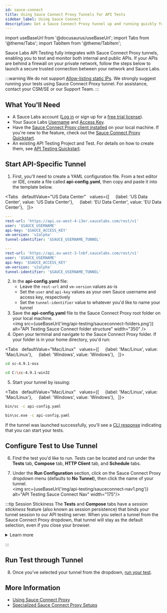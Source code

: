 ```yaml
---
id: sauce-connect
title: Using Sauce Connect Proxy Tunnels for API Tests
sidebar_label: Using Sauce Connect
description: Get a Sauce Connect Proxy tunnel up and running quickly for your API tests.
---
```


import useBaseUrl from '@docusaurus/useBaseUrl';
import Tabs from '@theme/Tabs';
import TabItem from '@theme/TabItem';

Sauce Labs API Testing fully integrates with Sauce Connect Proxy tunnels, enabling you to test and monitor both internal and public APIs. If your APIs are behind a firewall on your private network, follow the steps below to launch a secure trusted connection between your network and Sauce Labs.

:::warning
We do not support [Allow-listing static IPs](/basics/data-center-endpoints/). We strongly suggest running your tests using Sauce Connect Proxy tunnel. For assistance, contact your CSM/SE or our Support Team.
:::

## What You'll Need

- A Sauce Labs account ([Log in](https://accounts.saucelabs.com/am/XUI/#login/) or sign up for a [free trial license](https://saucelabs.com/sign-up)).
- Your Sauce Labs [Username](https://app.saucelabs.com/user-settings) and [Access Key](https://app.saucelabs.com/user-settings).
- Have the [Sauce Connect Proxy client installed](/secure-connections/sauce-connect/installation/) on your local machine. If you're new to the feature, check out the [Sauce Connect Proxy Quickstart](/secure-connections/sauce-connect/quickstart/).
- An existing API Testing Project and Test. For details on how to create them, see [API Testing Quickstart](/api-testing/quickstart/).

## Start API-Specific Tunnel

1. First, you'll need to create a YAML configuration file. From a text editor or IDE, create a file called **api-config.yaml**, then copy and paste it into the template below.

<!-- :::caution Important
If you are already using a tunnel, note that the version has been updated, and the previous version **v2alpha** is deprecated and will be dismissed by July 31st. Update your version as per the configuration below.
::: -->

<Tabs
  defaultValue="US Data Center"
  values={[
    {label: 'US Data Center', value: 'US Data Center'},
    {label: 'EU Data Center', value: 'EU Data Center'},
  ]}>

  <TabItem value="US Data Center">

```yaml
---
rest-url: 'https://api.us-west-4-i3er.saucelabs.com/rest/v1'
user: '$SAUCE_USERNAME'
api-key: '$SAUCE_ACCESS_KEY'
vm-version: 'v2alpha'
tunnel-identifier: '$SAUCE_USERNAME_TUNNEL'
```

  </TabItem>
  <TabItem value="EU Data Center">

```yaml
---
rest-url: 'https://api.eu-west-3-lnbf.saucelabs.com/rest/v1'
user: '$SAUCE_USERNAME'
api-key: '$SAUCE_ACCESS_KEY'
vm-version: 'v2alpha'
tunnel-identifier: '$SAUCE_USERNAME_TUNNEL'
```

  </TabItem>
  </Tabs>

2. In the **api-config.yaml** file:
   - Leave the `rest-url` and `vm-version` values as-is
   - Set the `user` and `api-key` values as your own Sauce username and access key, respectively
   - Set the `tunnel-identifier` value to whatever you'd like to name your tunnel
3. Save the **api-config.yaml** file to the Sauce Connect Proxy root folder on your local machine. <br/>
   <img src={useBaseUrl('img/api-testing/sauceconnect-folders.png')} alt="API Testing Sauce Connect folder structure" width="350" />
4. Open your terminal and navigate to the Sauce Connect Proxy folder. If your folder is in your home directory, you'd run:

<Tabs
  defaultValue="Mac/Linux"
  values={[
    {label: 'Mac/Linux', value: 'Mac/Linux'},
    {label: 'Windows', value: 'Windows'},
  ]}>

  <TabItem value="Mac/Linux">

```bash
cd sc-4.9.1-osx
```

  </TabItem>
  <TabItem value="Windows">

```bash
cd C:\sc-4.9.1-win32
```

  </TabItem>
  </Tabs>

5. Start your tunnel by issuing:

<Tabs
  defaultValue="Mac/Linux"
  values={[
    {label: 'Mac/Linux', value: 'Mac/Linux'},
    {label: 'Windows', value: 'Windows'},
  ]}>

  <TabItem value="Mac/Linux">

```bash
bin/sc -c api-config.yaml
```

  </TabItem>
  <TabItem value="Windows">

```bash
bin\sc.exe -c api-config.yaml
```

  </TabItem>
  </Tabs>

If the tunnel was launched successfully, you'll see a [CLI response](/secure-connections/sauce-connect/proxy-tunnels/#command-line-interface) indicating that you can start your tests.

## Configure Test to Use Tunnel

6. Find the test you'd like to run. Tests can be located and run under the **Tests** tab, **Compose** tab, **HTTP Client** tab, and **Schedule** tabs.

7. Under the **Run Configuration** section, click on the Sauce Connect Proxy dropdown menu (defaults to **No Tunnel**), then click the name of your tunnel.<br/><img src={useBaseUrl('img/api-testing/sauceconnect-nav1.png')} alt="API Testing Sauce Connect Nav" width="175"/>

:::tip Session Stickiness
The **Tests** and **Compose** tabs have a _session stickiness_ feature (also known as session persistence) that binds your tunnel session to our API testing server. When you select a tunnel from the Sauce Connect Proxy dropdown, that tunnel will stay as the default selection, even if you close your browser.

<details><summary>Learn more</summary>

This feature does not apply to the **HTTP Client** or **Schedule** tabs, where the tunnel dropdown will always default to **No Tunnel**.

If you shut down a tunnel that's currently selected in a Sauce Connect dropdown anywhere in the platform (**Tests**, **Compose**, **HTTP Client**, or **Schedule** tab), the test would fail and you'd see the below error message. This is something to be mindful of when selecting a tunnel in the **Schedule** tab to run in the future.

<img src={useBaseUrl('img/api-testing/api-sc-tunnel-error.png')} alt="API Testing Sauce Connect Nav error" width="350"/>

</details>

:::

## Run Test through Tunnel

8. Once you've selected your tunnel from the dropdown, [run your test](/api-testing/quickstart/#run-test).

## More Information

- [Using Sauce Connect Proxy](/secure-connections/sauce-connect)
- [Specialized Sauce Connect Proxy Setups](/secure-connections/sauce-connect/setup-configuration/specialized-environments/#api-testing-setup)
